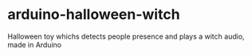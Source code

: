 # arduino-halloween-witch
Halloween toy whichs detects people presence and plays a witch audio, made in Arduino
